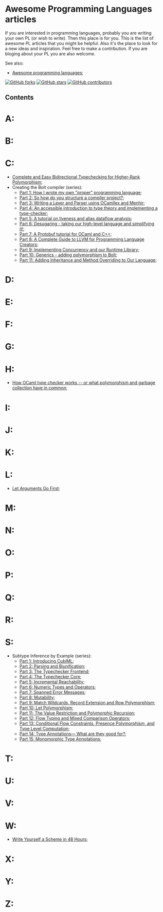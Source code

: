 # Awesome Programming Languages articles
If you are interested in programming languages, probably you are writing your own PL (or wish to write). Then this place is for you.
This is the list of awesome PL articles that you might be helpful. Also it's the place to look for a new ideas and inspiration. Feel free to make a contribution.
If you are bloging about your PL you are also welcome.

See also: 
- [Awesome programming languages](README.md);

[![GitHub forks](https://badgen.net/github/forks/ChessMax/awesome-programming-languages/)](https://GitHub.com/ChessMax/awesome-programming-languages/network/)
[![GitHub stars](https://badgen.net/github/stars/ChessMax/awesome-programming-languages)](https://GitHub.com/ChessMax/awesome-programming-languages/stargazers/)
[![GitHub contributors](https://badgen.net/github/contributors/ChessMax/awesome-programming-languages)](https://GitHub.com/ChessMax/awesome-programming-languages/graphs/contributors/)

## Contents

# A:

# B:

# C:
- [Complete and Easy Bidirectional Typechecking for Higher-Rank Polymorphism](https://www.cl.cam.ac.uk/~nk480/bidir.pdf);
- Creating the Bolt compiler (series):
  - [Part 1: How I wrote my own "proper" programming language](https://mukulrathi.com/create-your-own-programming-language/intro-to-compiler/);
  - [Part 2: So how do you structure a compiler project?](https://mukulrathi.com/create-your-own-programming-language/compiler-engineering-structure/);
  - [Part 3: Writing a Lexer and Parser using OCamllex and Menhir](https://mukulrathi.com/create-your-own-programming-language/parsing-ocamllex-menhir/);
  - [Part 4: An accessible introduction to type theory and implementing a type-checker](https://mukulrathi.com/create-your-own-programming-language/intro-to-type-checking/);
  - [Part 5: A tutorial on liveness and alias dataflow analysis](https://mukulrathi.com/create-your-own-programming-language/data-race-dataflow-analysis/);
  - [Part 6: Desugaring - taking our high-level language and simplifying it!](https://mukulrathi.com/create-your-own-programming-language/lower-language-constructs-to-llvm/);
  - [Part 7: A Protobuf tutorial for OCaml and C++](https://mukulrathi.com/create-your-own-programming-language/protobuf-ocaml-cpp-tutorial/);
  - [Part 8: A Complete Guide to LLVM for Programming Language Creators](https://mukulrathi.com/create-your-own-programming-language/llvm-ir-cpp-api-tutorial/);
  - [Part 9: Implementing Concurrency and our Runtime Library](https://mukulrathi.com/create-your-own-programming-language/concurrency-runtime-language-tutorial/);
  - [Part 10: Generics - adding polymorphism to Bolt](https://mukulrathi.com/create-your-own-programming-language/generics-parametric-polymorphism/);
  - [Part 11: Adding Inheritance and Method Overriding to Our Language](https://mukulrathi.com/create-your-own-programming-language/inheritance-method-overriding-vtable/);

# D:

# E:

# F:

# G:

# H:
- [How OCaml type checker works -- or what polymorphism and garbage collection have in common](https://okmij.org/ftp/ML/generalization.html);

# I:

# J:

# K:

# L:
- [Let Arguments Go First](https://xnning.github.io/papers/let-arguments-go-first.pdf);

# M:

# N:

# O:

# P:

# Q:

# R:

# S:
- Subtype Inference by Example (series):
  - [Part 1: Introducing CubiML](https://blog.polybdenum.com/2020/07/04/subtype-inference-by-example-part-1-introducing-cubiml.html);
  - [Part 2: Parsing and Biunification](https://blog.polybdenum.com/2020/07/11/subtype-inference-by-example-part-2-parsing-and-biunification.html);
  - [Part 3: The Typechecker Frontend](https://blog.polybdenum.com/2020/07/18/subtype-inference-by-example-part-3-the-typechecker-frontend.html);
  - [Part 4: The Typechecker Core](https://blog.polybdenum.com/2020/07/25/subtype-inference-by-example-part-4-the-typechecker-core.html);
  - [Part 5: Incremental Reachability](https://blog.polybdenum.com/2020/08/01/subtype-inference-by-example-part-5-incremental-reachability.html);
  - [Part 6: Numeric Types and Operators](https://blog.polybdenum.com/2020/08/08/subtype-inference-by-example-part-6-numeric-types-and-operators.html);
  - [Part 7: Spanned Error Messages](https://blog.polybdenum.com/2020/08/15/subtype-inference-by-example-part-7-spanned-error-messages.html);
  - [Part 8: Mutability](https://blog.polybdenum.com/2020/08/22/subtype-inference-by-example-part-8-mutability.html);
  - [Part 9: Match Wildcards, Record Extension and Row Polymorphism](https://blog.polybdenum.com/2020/08/29/subtype-inference-by-example-part-9-nonexhaustive-matching-record-extensions-and-row-polymorphism.html);
  - [Part 10: Let Polymorphism](https://blog.polybdenum.com/2020/09/05/subtype-inference-by-example-part-10-let-polymorphism.html);
  - [Part 11: The Value Restriction and Polymorphic Recursion](https://blog.polybdenum.com/2020/09/19/subtype-inference-by-example-part-11-the-value-restriction.html);
  - [Part 12: Flow Typing and Mixed Comparison Operators](https://blog.polybdenum.com/2020/09/26/subtype-inference-by-example-part-12-flow-typing-and-mixed-comparison-operators.html);
  - [Part 13: Conditional Flow Constraints, Presence Polymorphism, and Type Level Computation](https://blog.polybdenum.com/2020/10/03/subtype-inference-by-example-part-13-conditional-flow-types-and-type-level-computation.html);
  - [Part 14: Type Annotations— What are they good for?](https://blog.polybdenum.com/2020/10/10/subtype-inference-by-example-part-14-type-annotation.html);
  - [Part 15: Monomorphic Type Annotations](https://blog.polybdenum.com/2020/10/17/subtype-inference-by-example-part-15-type-annotations.html);

# T:

# U:

# V:

# W:
- [Write Yourself a Scheme in 48 Hours](https://upload.wikimedia.org/wikipedia/commons/a/aa/Write_Yourself_a_Scheme_in_48_Hours.pdf);

# X:
# Y:
# Z:

